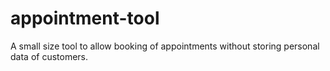 # appointment-tool

A small size tool to allow booking of appointments without storing personal data of customers.
